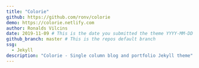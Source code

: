 ```yaml
---
title: "Colorie"
github: https://github.com/ronv/colorie
demo: https://colorie.netlify.com
author: Ronalds Vilcins
date: 2019-11-09 # This is the date you submitted the theme YYYY-MM-DD
github_branch: master # This is the repos default branch
ssg:
  - Jekyll
description: "Colorie - Single column blog and portfolio Jekyll theme"
---
```

